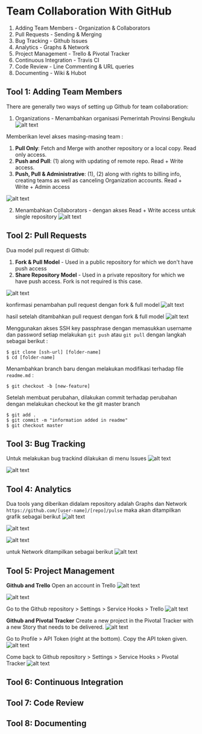 # Team Collaboration With GitHub
1. Adding Team Members - Organization & Collaborators
2. Pull Requests - Sending & Merging
3. Bug Tracking - Github Issues
4. Analytics - Graphs & Network
5. Project Management - Trello & Pivotal Tracker
6. Continuous Integration - Travis CI
7. Code Review - Line Commenting & URL queries
8. Documenting - Wiki & Hubot

## Tool 1: Adding Team Members
There are generally two ways of setting up Github for team collaboration:
1. Organizations - Menambahkan organisasi Pemerintah Provinsi Bengkulu
![alt text](https://github.com/hijrahsaputra/images/blob/master/org.png)

Memberikan level akses masing-masing team :
1. **Pull Only**: Fetch and Merge with another repository or a local copy. Read only access.
2. **Push and Pull**: (1) along with updating of remote repo. Read + Write access.
3. **Push, Pull & Administrative**: (1), (2) along with rights to billing info, creating teams as well as canceling Organization accounts. Read + Write + Admin access

![alt text](https://github.com/hijrahsaputra/images/blob/master/akses.png)


2. Menambahkan Collaborators - dengan akses Read + Write access untuk single repository
![alt text](https://github.com/hijrahsaputra/images/blob/master/collabs.png)

## Tool 2: Pull Requests
Dua model pull request di Github: 

1. **Fork & Pull Model** - Used in a public repository for which we don't have push access
2. **Share Repository Model** - Used in a private repository for which we have push access. Fork is not required is this case.

![alt text](https://github.com/hijrahsaputra/images/blob/master/fork.png)

konfirmasi penambahan pull request dengan fork & full model
![alt text](https://github.com/hijrahsaputra/images/blob/master/fork2.png)

hasil setelah ditambahkan pull request dengan fork & full model
![alt text](https://github.com/hijrahsaputra/images/blob/master/fork3.png)

Menggunakan akses SSH key passphrase dengan memasukkan username dan password setiap melakukan ``git push`` atau ``git pull`` dengan langkah sebagai berikut : 
```
$ git clone [ssh-url] [folder-name]
$ cd [folder-name]
```

Menambahkan branch baru dengan melakukan modifikasi terhadap file ```readme.md``` :
```
$ git checkout -b [new-feature]
```
Setelah membuat perubahan, dilakukan commit terhadap perubahan dengan melakukan checkout ke the git master branch
```
$ git add .
$ git commit -m "information added in readme"
$ git checkout master
```

## Tool 3: Bug Tracking
Untuk melakukan bug trackind dilakukan di menu Issues
![alt text](https://github.com/hijrahsaputra/images/blob/master/brokenurl.png)

![alt text](https://github.com/hijrahsaputra/images/blob/master/brokenbug.png)

## Tool 4: Analytics
Dua tools yang diberikan didalam repository adalah Graphs dan Network 
```https://github.com/[user-name]/[repo]/pulse```
maka akan ditampilkan grafik sebagai berikut
![alt text](https://github.com/hijrahsaputra/images/blob/master/pulse.png)

![alt text](https://github.com/hijrahsaputra/images/blob/master/commit.png)

![alt text](https://github.com/hijrahsaputra/images/blob/master/kontribut.png)

untuk Network ditampilkan sebagai berikut
![alt text](https://github.com/hijrahsaputra/images/blob/master/network.png)

## Tool 5: Project Management
**Github and Trello**
Open an account in Trello
![alt text](https://github.com/hijrahsaputra/images/blob/master/trello.png)

![alt text](https://github.com/hijrahsaputra/images/blob/master/trello-github.png)

Go to the Github repository > Settings > Service Hooks > Trello
![alt text](https://github.com/hijrahsaputra/images/blob/master/trellowebhook.png)

**Github and Pivotal Tracker**
Create a new project in the Pivotal Tracker with a new Story that needs to be delivered.
![alt text](https://github.com/hijrahsaputra/images/blob/master/pivotaltracker.png)

Go to Profile > API Token (right at the bottom). Copy the API token given.
![alt text](https://github.com/hijrahsaputra/images/blob/master/tokenpivot.png)

Come back to Github repository > Settings > Service Hooks > Pivotal Tracker
![alt text](https://github.com/hijrahsaputra/images/blob/master/pivotaltracker_webhook.png)

## Tool 6: Continuous Integration

## Tool 7: Code Review


## Tool 8: Documenting
